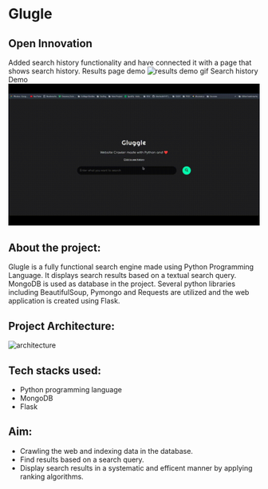 # Glugle

## Open Innovation

Added search history functionality and have connected it with a page that shows search history.
Results page demo
![ results demo gif ](results-final.gif)
Search history Demo
![ search history demo ](search-history-final.gif)
## About the project:

Glugle is a fully functional search engine made using Python Programming Language. It displays search results based on a textual search query. MongoDB is used as database in the project. Several python libraries including BeautifulSoup, Pymongo and Requests are utilized and the web application is created using Flask. 

## Project Architecture:
![architecture](images/architecture-glugle.png)

## Tech stacks used:

- Python programming language
- MongoDB
- Flask

## Aim:

- Crawling the web and indexing data in the database.
- Find results based on a search query.
- Display search results in a systematic and efficent manner by applying ranking algorithms.
